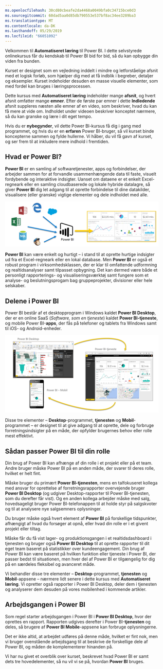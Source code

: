 ```yaml
---
ms.openlocfilehash: 30cd80cbeafe2da4468a0049bfa0c34715bce0d3
ms.sourcegitcommit: 60dad5aa0d85db790553e537bf8ac34ee3289ba3
ms.translationtype: MT
ms.contentlocale: da-DK
ms.lasthandoff: 05/29/2019
ms.locfileid: "66051092"
---
```

Velkommen til **Automatiseret læring** til Power BI. I dette selvstyrede onlinekursus får du kendskab til Power BI bid for bid, så du kan opbygge din viden fra bunden.

Kurset er designet som en vejledning inddelt i mindre og letforståelige afsnit med et logisk forløb, som hjælper dig med at få indblik i begreber, detaljer og eksempler. Kurset indeholder desuden en masse visuelle elementer, som med fordel kan bruges i læringsprocessen.

Dette kursus med **Automatiseret læring** indeholder mange **afsnit**, og hvert afsnit omfatter mange **emner**. Efter de første par emner i dette **Indledende** afsnit suppleres næsten alle emner af en video, som beskriver, hvad du kan få mere at vide om. Indholdet under videoen beskriver konceptet nærmere, så du kan granske og lære i dit eget tempo.

Hvis du er **nybegynder**, vil dette Power BI-kursus få dig i gang med programmet, og hvis du er en **erfaren** Power BI-bruger, så vil kurset binde koncepterne sammen og fylde hullerne. Vi håber, du vil få gavn af kurset, og ser frem til at inkludere mere indhold i fremtiden.

## <a name="what-is-power-bi"></a>Hvad er Power BI?
**Power BI** er en samling af softwaretjenester, apps og forbindelser, der arbejder sammen for at forvandle usammenhængende data til faste, visuelt fordybende og interaktive indsigter. Uanset om dataene er et enkelt Excel-regneark eller en samling cloudbaserede og lokale hybride datalagre, så giver **Power BI** dig let adgang til at oprette forbindelse til dine datakilder, visualisere (eller granske) vigtige elementer og dele indholdet med alle.

![](media/0-0-what-is-power-bi/c0a0_1.png)

**Power BI** kan være enkelt og hurtigt – i stand til at oprette hurtige indsigter ud fra et Excel-regneark eller en lokal database. Men **Power BI** er også et robust program i virksomhedsklassen, der er klar til omfattende udformning og realtidsanalyser samt tilpasset opbygning. Det kan dermed være både et personligt rapporterings- og visualiseringsværktøj samt fungere som et analyse- og beslutningsprogam bag gruppeprojekter, divisioner eller hele selskaber.

## <a name="the-parts-of-power-bi"></a>Delene i Power BI
Power BI består af et desktopprogram i Windows kaldet **Power BI Desktop**, der er en online SaaS (*Software, som en tjeneste*) kaldet **Power BI-tjeneste**, og mobile Power BI-**apps**, der fås på telefoner og tablets fra Windows samt til iOS- og Android-enheder.

![](media/0-0-what-is-power-bi/c0a0_2.png)

Disse tre elementer – **Desktop**-programmet, **tjenesten** og **Mobil**-programmet – er designet til at give adgang til at oprette, dele og forbruge forretningsindsigter på en måde, der opfylder brugernes behov eller rolle mest effektivt.

## <a name="how-power-bi-matches-your-role"></a>Sådan passer Power BI til din rolle
Din brug af Power BI kan afhænge af din rolle i et projekt eller på et team. Andre bruger måske Power BI på en anden måde, der svarer til deres rolle, hvilket er helt fint.

Måske bruger du primært **Power BI-tjenesten**, mens en talfokuseret kollega med ansvar for oprettelse af forretningsrapporter overvejende bruger **Power BI Desktop** (og udgiver Desktop-rapporter til Power BI-tjenesten, som du derefter får vist). Og en anden kollega arbejder måske med salg, hovedsageligt bruger Power BI-telefonappen til at holde styr på salgskvoter og til at analysere nye salgsemners oplysninger.

Du bruger måske også hvert element af **Power BI** på forskellige tidspunkter, afhængigt af hvad du forsøger at opnå, eller hvad din rolle er i et givent projekt eller tiltag.

Måske får du få vist lager- og produktionsgangen i et realtidsdashboard i tjenesten og bruger også **Power BI Desktop** til at oprette rapporter til dit eget team baseret på statistikker over kundeengagement. Din brug af Power BI kan være baseret på hvilken funktion eller tjeneste i Power BI, der passer bedst til situationen, men hver del af Power BI er tilgængelig for dig på en særdeles fleksibel og avanceret måde.

Vi behandler disse tre elementer – **Desktop**-programmet, **tjenesten** og **Mobil**-appsene – nærmere lidt senere i dette kursus med **Automatiseret læring**. Vi opretter også rapporter i Power BI Desktop, deler dem i tjenesten og analyserer dem desuden på vores mobilenhed i kommende artikler.

## <a name="the-flow-of-work-in-power-bi"></a>Arbejdsgangen i Power BI
Som regel starter arbejdsgangen i Power BI i **Power BI Desktop**, hvor der oprettes en rapport. Rapporten udgives derefter i Power BI-**tjenesten** og deles, så brugere af **Power BI Mobile**-appsene kan forbruge oplysningerne.

Det er ikke altid, at arbejdet udføres på denne måde, hvilket er fint nok, men vi bruger ovenstående arbejdsgang til at beskrive de forskellige dele af Power BI, og måden de komplementerer hinanden på.

Vi har nu givet et overblik over kurset, beskrevet hvad Power BI er samt dets tre hovedelementer, så nu vil vi se på, hvordan **Power BI** bruges.

